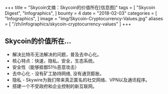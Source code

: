 +++
title = "Skycoin文摘：Skycoin的价值所在[信息图]"
tags = [
    "Skycoin Digest",
    "Infographics",
]
bounty = 4
date = "2018-02-03"
categories = [
    "Infographics",
]
image = "img/Skycoin-Cryptocurrency-Values.jpg"
aliases = [
	"/zh/infographics/skycoin-cryptocurrency-values"
]
+++

## Skycoin的价值所在...

  * 解决比特币无法解决的问题，普及去中心化。
  * 核心特点：快速，隐私，安全，生态系统。
  * 安全性（能够抵御51％恶意攻击）
  * 去中心化 - 没有矿工胁持网络, 没有通货膨胀。
  * 隐私 - Skywire为我们带来真正匿名的社交网络、VPN以及通讯程序。
  * 搭建一个不受政府和企业控制的新互联网。
